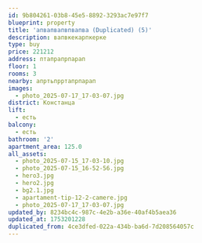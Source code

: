 ```yaml
---
id: 9b804261-03b8-45e5-8892-3293ac7e97f7
blueprint: property
title: 'апвапвапвпвапва (Duplicated) (5)'
description: вапвкекарпкерке
type: buy
price: 221212
address: птапрапрпарап
floor: 1
rooms: 3
nearby: апртьпрртапрпарап
images:
  - photo_2025-07-17_17-03-07.jpg
district: Констанца
lift:
  - есть
balcony:
  - есть
bathroom: '2'
apartment_area: 125.0
all_assets:
  - photo_2025-07-15_17-03-10.jpg
  - photo_2025-07-15_16-52-56.jpg
  - hero3.jpg
  - hero2.jpg
  - bg2.1.jpg
  - apartament-tip-12-2-camere.jpg
  - photo_2025-07-17_17-03-07.jpg
updated_by: 8234bc4c-987c-4e2b-a36e-40af4b5aea36
updated_at: 1753201228
duplicated_from: 4ce3dfed-022a-434b-ba6d-7d208564057c
---
```

